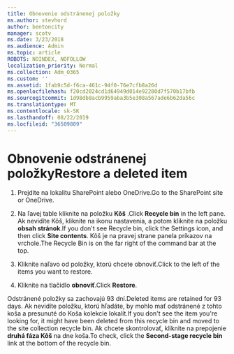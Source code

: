 ```yaml
---
title: Obnovenie odstránenej položky
ms.author: stevhord
author: bentoncity
manager: scotv
ms.date: 3/23/2018
ms.audience: Admin
ms.topic: article
ROBOTS: NOINDEX, NOFOLLOW
localization_priority: Normal
ms.collection: Adm_O365
ms.custom: ''
ms.assetid: 1fab9c5d-f6ca-461c-94f0-76e7cfb8a26d
ms.openlocfilehash: f20cd2024cd1d64949d014e92280d7f570b17bfb
ms.sourcegitcommit: 1d98db8acb9959aba3b5e308a567ade6b62da56c
ms.translationtype: MT
ms.contentlocale: sk-SK
ms.lasthandoff: 08/22/2019
ms.locfileid: "36509809"
---
```

# <a name="restore-a-deleted-item"></a><span data-ttu-id="aa70c-102">Obnovenie odstránenej položky</span><span class="sxs-lookup"><span data-stu-id="aa70c-102">Restore a deleted item</span></span>

1. <span data-ttu-id="aa70c-103">Prejdite na lokalitu SharePoint alebo OneDrive.</span><span class="sxs-lookup"><span data-stu-id="aa70c-103">Go to the SharePoint site or OneDrive.</span></span>
    
2. <span data-ttu-id="aa70c-104">Na ľavej table kliknite na položku **Kôš** .</span><span class="sxs-lookup"><span data-stu-id="aa70c-104">Click **Recycle bin** in the left pane.</span></span> <span data-ttu-id="aa70c-105">Ak nevidíte Kôš, kliknite na ikonu nastavenia, a potom kliknite na položku **obsah stránok**.</span><span class="sxs-lookup"><span data-stu-id="aa70c-105">If you don't see Recycle bin, click the Settings icon, and then click **Site contents**.</span></span> <span data-ttu-id="aa70c-106">Kôš je na pravej strane panela príkazov na vrchole.</span><span class="sxs-lookup"><span data-stu-id="aa70c-106">The Recycle Bin is on the far right of the command bar at the top.</span></span>
    
3. <span data-ttu-id="aa70c-107">Kliknite naľavo od položky, ktorú chcete obnoviť.</span><span class="sxs-lookup"><span data-stu-id="aa70c-107">Click to the left of the items you want to restore.</span></span>
    
4. <span data-ttu-id="aa70c-108">Kliknite na tlačidlo **obnoviť**.</span><span class="sxs-lookup"><span data-stu-id="aa70c-108">Click **Restore**.</span></span>
    
<span data-ttu-id="aa70c-109">Odstránené položky sa zachovajú 93 dní.</span><span class="sxs-lookup"><span data-stu-id="aa70c-109">Deleted items are retained for 93 days.</span></span> <span data-ttu-id="aa70c-110">Ak nevidíte položku, ktorú hľadáte, by mohlo mať odstránené z tohto koša a presunuté do Koša kolekcie lokalít.</span><span class="sxs-lookup"><span data-stu-id="aa70c-110">If you don't see the item you're looking for, it might have been deleted from this recycle bin and moved to the site collection recycle bin.</span></span> <span data-ttu-id="aa70c-111">Ak chcete skontrolovať, kliknite na prepojenie **druhá fáza Kôš** na dne koša.</span><span class="sxs-lookup"><span data-stu-id="aa70c-111">To check, click the **Second-stage recycle bin** link at the bottom of the recycle bin.</span></span> 
  

